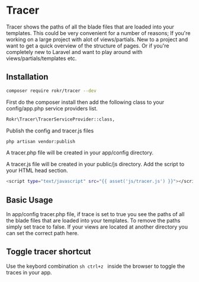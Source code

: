 # Tracer

Tracer shows the paths of all the blade files that are loaded into your templates. This could be very convenient for a number of reasons; If you're working on a large project with alot of views/partials. New to a project and want to get a quick overview of the structure of pages. Or if you're completely new to Laravel and want to play around with views/partials/templates etc.


## Installation

```sh
composer require rokr/tracer --dev
```

First do the composer install then add the following class to your config/app.php service providers list.
```sh
Rokr\Tracer\TracerServiceProvider::class,
```

Publish the config and tracer.js files
```sh
php artisan vendor:publish
```
A tracer.php file will be created in your app/config directory.

A tracer.js file will be created in your public/js directory.
Add the script to your HTML head section.
```sh
<script type="text/javascript" src="{{ asset('js/tracer.js') }}"></script>
```

## Basic Usage

In app/config tracer.php file, if trace is set to true you see the paths of all the blade files that are loaded into your templates. To remove the paths simply set trace to false. If your views are located at another directory you can set the correct path here.

## Toggle tracer shortcut

Use the keybord combination ```sh ctrl+z ``` inside the browser to toggle the traces in your app.

